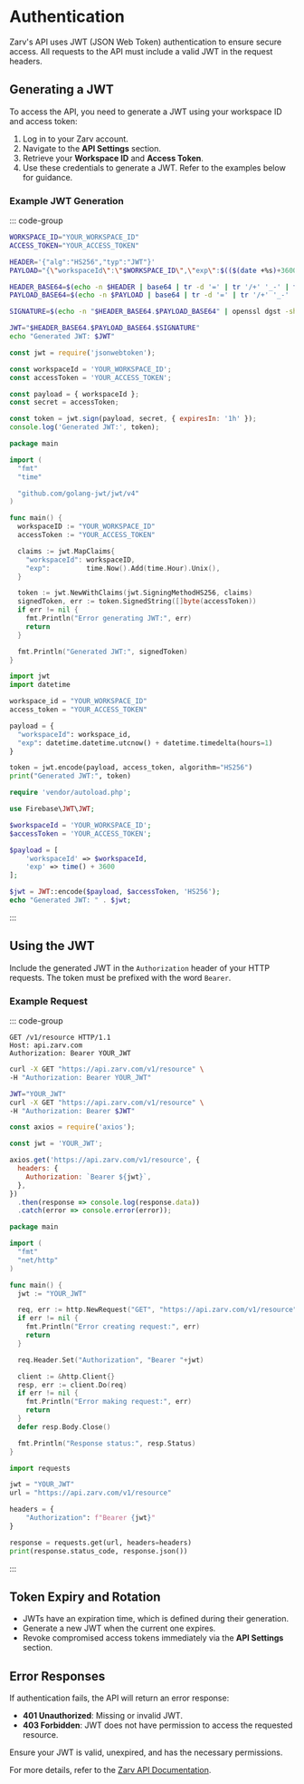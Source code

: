 # Authentication

Zarv's API uses JWT (JSON Web Token) authentication to ensure secure access. All requests to the API must include a valid JWT in the request headers.

## Generating a JWT

To access the API, you need to generate a JWT using your workspace ID and access token:

1. Log in to your Zarv account.
2. Navigate to the **API Settings** section.
3. Retrieve your **Workspace ID** and **Access Token**.
4. Use these credentials to generate a JWT. Refer to the examples below for guidance.

### Example JWT Generation

::: code-group

```sh [Bash]
WORKSPACE_ID="YOUR_WORKSPACE_ID"
ACCESS_TOKEN="YOUR_ACCESS_TOKEN"

HEADER='{"alg":"HS256","typ":"JWT"}'
PAYLOAD="{\"workspaceId\":\"$WORKSPACE_ID\",\"exp\":$(($(date +%s)+3600))}"

HEADER_BASE64=$(echo -n $HEADER | base64 | tr -d '=' | tr '/+' '_-' | tr -d '\n')
PAYLOAD_BASE64=$(echo -n $PAYLOAD | base64 | tr -d '=' | tr '/+' '_-' | tr -d '\n')

SIGNATURE=$(echo -n "$HEADER_BASE64.$PAYLOAD_BASE64" | openssl dgst -sha256 -hmac $ACCESS_TOKEN -binary | base64 | tr -d '=' | tr '/+' '_-' | tr -d '\n')

JWT="$HEADER_BASE64.$PAYLOAD_BASE64.$SIGNATURE"
echo "Generated JWT: $JWT"
```

```js [Node.js]
const jwt = require('jsonwebtoken');

const workspaceId = 'YOUR_WORKSPACE_ID';
const accessToken = 'YOUR_ACCESS_TOKEN';

const payload = { workspaceId };
const secret = accessToken;

const token = jwt.sign(payload, secret, { expiresIn: '1h' });
console.log('Generated JWT:', token);
```

```go [Go]
package main

import (
  "fmt"
  "time"

  "github.com/golang-jwt/jwt/v4"
)

func main() {
  workspaceID := "YOUR_WORKSPACE_ID"
  accessToken := "YOUR_ACCESS_TOKEN"

  claims := jwt.MapClaims{
    "workspaceId": workspaceID,
    "exp":         time.Now().Add(time.Hour).Unix(),
  }

  token := jwt.NewWithClaims(jwt.SigningMethodHS256, claims)
  signedToken, err := token.SignedString([]byte(accessToken))
  if err != nil {
    fmt.Println("Error generating JWT:", err)
    return
  }

  fmt.Println("Generated JWT:", signedToken)
}
```

```py [Python]
import jwt
import datetime

workspace_id = "YOUR_WORKSPACE_ID"
access_token = "YOUR_ACCESS_TOKEN"

payload = {
  "workspaceId": workspace_id,
  "exp": datetime.datetime.utcnow() + datetime.timedelta(hours=1)
}

token = jwt.encode(payload, access_token, algorithm="HS256")
print("Generated JWT:", token)
```

```php [PHP]
require 'vendor/autoload.php';

use Firebase\JWT\JWT;

$workspaceId = 'YOUR_WORKSPACE_ID';
$accessToken = 'YOUR_ACCESS_TOKEN';

$payload = [
    'workspaceId' => $workspaceId,
    'exp' => time() + 3600
];

$jwt = JWT::encode($payload, $accessToken, 'HS256');
echo "Generated JWT: " . $jwt;
```

:::

## Using the JWT

Include the generated JWT in the `Authorization` header of your HTTP requests. The token must be prefixed with the word `Bearer`.

### Example Request

::: code-group

```http [HTTP]
GET /v1/resource HTTP/1.1
Host: api.zarv.com
Authorization: Bearer YOUR_JWT
```

```bash [cURL]
curl -X GET "https://api.zarv.com/v1/resource" \
-H "Authorization: Bearer YOUR_JWT"
```

```bash [Bash]
JWT="YOUR_JWT"
curl -X GET "https://api.zarv.com/v1/resource" \
-H "Authorization: Bearer $JWT"
```

```js [Node.js]
const axios = require('axios');

const jwt = 'YOUR_JWT';

axios.get('https://api.zarv.com/v1/resource', {
  headers: {
    Authorization: `Bearer ${jwt}`,
  },
})
  .then(response => console.log(response.data))
  .catch(error => console.error(error));
```

```go [Go]
package main

import (
  "fmt"
  "net/http"
)

func main() {
  jwt := "YOUR_JWT"

  req, err := http.NewRequest("GET", "https://api.zarv.com/v1/resource", nil)
  if err != nil {
    fmt.Println("Error creating request:", err)
    return
  }

  req.Header.Set("Authorization", "Bearer "+jwt)

  client := &http.Client{}
  resp, err := client.Do(req)
  if err != nil {
    fmt.Println("Error making request:", err)
    return
  }
  defer resp.Body.Close()

  fmt.Println("Response status:", resp.Status)
}
```

```py [Python]
import requests

jwt = "YOUR_JWT"
url = "https://api.zarv.com/v1/resource"

headers = {
    "Authorization": f"Bearer {jwt}"
}

response = requests.get(url, headers=headers)
print(response.status_code, response.json())
```

:::

## Token Expiry and Rotation

- JWTs have an expiration time, which is defined during their generation.
- Generate a new JWT when the current one expires.
- Revoke compromised access tokens immediately via the **API Settings** section.

## Error Responses

If authentication fails, the API will return an error response:

- **401 Unauthorized**: Missing or invalid JWT.
- **403 Forbidden**: JWT does not have permission to access the requested resource.

Ensure your JWT is valid, unexpired, and has the necessary permissions.

For more details, refer to the [Zarv API Documentation](https://api.zarv.com/docs).
